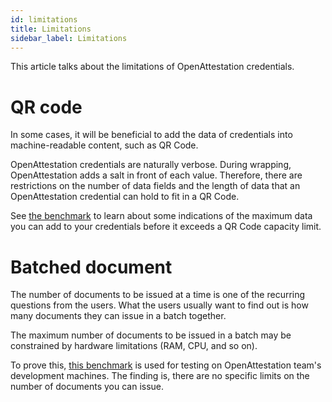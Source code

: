 ```yaml
---
id: limitations
title: Limitations
sidebar_label: Limitations
---
```


This article talks about the limitations of OpenAttestation credentials.

# QR code

In some cases, it will be beneficial to add the data of credentials into machine-readable content, such as QR Code.

OpenAttestation credentials are naturally verbose. During wrapping, OpenAttestation adds a salt in front of each value. Therefore, there are restrictions on the number of data fields and the length of data that an OpenAttestation credential can hold to fit in a QR Code.

See [the benchmark](https://github.com/Open-Attestation/open-attestation/tree/master/benchmarks/qr-code) to learn about some indications of the maximum data you can add to your credentials before it exceeds a QR Code capacity limit.

# Batched document

The number of documents to be issued at a time is one of the recurring questions from the users. What the users usually want to find out is how many documents they can issue in a batch together.

The maximum number of documents to be issued in a batch may be constrained by hardware limitations (RAM, CPU, and so on).

To prove this, [this benchmark](https://github.com/Open-Attestation/open-attestation-cli/tree/master/performance-tests) is used for testing on OpenAttestation team's development machines. The finding is, there are no specific limits on the number of documents you can issue.
